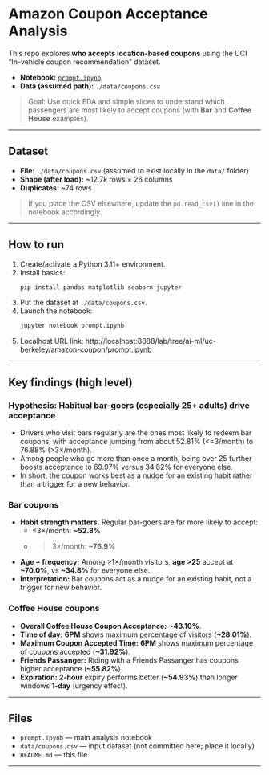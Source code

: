 # Amazon Coupon Acceptance Analysis

This repo explores **who accepts location-based coupons** using the UCI “In-vehicle coupon recommendation” dataset.

- **Notebook:** [`prompt.ipynb`](prompt.ipynb)
- **Data (assumed path):** `./data/coupons.csv`

> Goal: Use quick EDA and simple slices to understand which passengers are most likely to accept coupons (with **Bar** and **Coffee House** examples).

---

## Dataset

- **File:** `./data/coupons.csv` (assumed to exist locally in the `data/` folder)
- **Shape (after load):** ~12.7k rows × 26 columns
- **Duplicates:** ~74 rows

> If you place the CSV elsewhere, update the `pd.read_csv()` line in the notebook accordingly.

---

## How to run

1. Create/activate a Python 3.11+ environment.
2. Install basics:
   ```bash
   pip install pandas matplotlib seaborn jupyter
   ```
3. Put the dataset at `./data/coupons.csv`.
4. Launch the notebook:
   ```bash
   jupyter notebook prompt.ipynb
   ```
5. Localhost URL link:
   http://localhost:8888/lab/tree/ai-ml/uc-berkeley/amazon-coupon/prompt.ipynb

---

## Key findings (high level)

### Hypothesis: Habitual bar-goers (especially 25+ adults) drive acceptance

- Drivers who visit bars regularly are the ones most likely to redeem bar coupons, with acceptance jumping from about 52.81% (<=3/month) to 76.88% (>3×/month). 
- Among people who go more than once a month, being over 25 further boosts acceptance to 69.97% versus 34.82% for everyone else. 
- In short, the coupon works best as a nudge for an existing habit rather than a trigger for a new behavior.

### Bar coupons
- **Habit strength matters.** Regular bar-goers are far more likely to accept:
  - ≤3×/month: **~52.8%**
  - >3×/month: **~76.9%**
- **Age + frequency:** Among >1×/month visitors, **age >25** accept at **~70.0%**, vs **~34.8%** for everyone else.
- **Interpretation:** Bar coupons act as a nudge for an existing habit, not a trigger for new behavior.

### Coffee House coupons
- **Overall Coffee House Coupon Acceptance:** **~43.10%**.
- **Time of day:** **6PM** shows maximum percentage of visitors (**~28.01%**).
- **Maximum Coupon Accepted Time:** **6PM** shows maximum percentage of coupons accepted (**~31.92%**).
- **Friends Passanger:** Riding with a Friends Passanger has coupons higher acceptance (**~55.82%**).
- **Expiration:** **2‑hour** expiry performs better (**~54.93%**) than longer windows **1‑day** (urgency effect).
  
---

## Files

- `prompt.ipynb` — main analysis notebook
- `data/coupons.csv` — input dataset (not committed here; place it locally)
- `README.md` — this file

---
